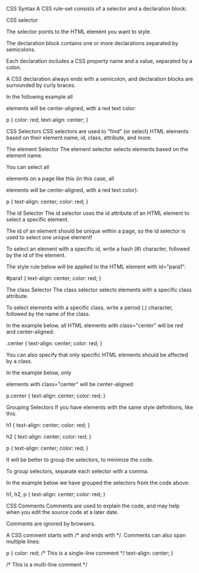 CSS Syntax
A CSS rule-set consists of a selector and a declaration block:

CSS selector

The selector points to the HTML element you want to style.

The declaration block contains one or more declarations separated by semicolons.

Each declaration includes a CSS property name and a value, separated by a colon.

A CSS declaration always ends with a semicolon, and declaration blocks are surrounded by curly braces.

In the following example all <p> elements will be center-aligned, with a red text color:

p {
    color: red;
    text-align: center;
}

CSS Selectors
CSS selectors are used to "find" (or select) HTML elements based on their element name, id, class, attribute, and more.

The element Selector
The element selector selects elements based on the element name.

You can select all <p> elements on a page like this (in this case, all <p> elements will be center-aligned, with a red text color):

p {
    text-align: center;
    color: red;
}

The id Selector
The id selector uses the id attribute of an HTML element to select a specific element.

The id of an element should be unique within a page, so the id selector is used to select one unique element!

To select an element with a specific id, write a hash (#) character, followed by the id of the element.

The style rule below will be applied to the HTML element with id="para1":

#para1 {
    text-align: center;
    color: red;
}

The class Selector
The class selector selects elements with a specific class attribute.

To select elements with a specific class, write a period (.) character, followed by the name of the class.

In the example below, all HTML elements with class="center" will be red and center-aligned:

.center {
    text-align: center;
    color: red;
}

You can also specify that only specific HTML elements should be affected by a class.

In the example below, only <p> elements with class="center" will be center-aligned:


p.center {
    text-align: center;
    color: red;
}

Grouping Selectors
If you have elements with the same style definitions, like this:

h1 {
    text-align: center;
    color: red;
}

h2 {
    text-align: center;
    color: red;
}

p {
    text-align: center;
    color: red;
}

It will be better to group the selectors, to minimize the code.

To group selectors, separate each selector with a comma.

In the example below we have grouped the selectors from the code above:

h1, h2, p {
    text-align: center;
    color: red;
}

CSS Comments
Comments are used to explain the code, and may help when you edit the source code at a later date.

Comments are ignored by browsers.

A CSS comment starts with /* and ends with */. Comments can also span multiple lines:

p {
    color: red;
    /* This is a single-line comment */
    text-align: center;
}

/* This is
a multi-line
comment */

